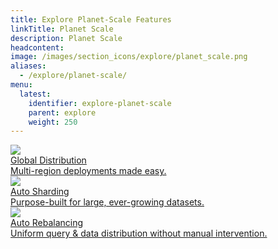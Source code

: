 ```yaml
---
title: Explore Planet-Scale Features
linkTitle: Planet Scale
description: Planet Scale
headcontent:
image: /images/section_icons/explore/planet_scale.png
aliases:
  - /explore/planet-scale/
menu:
  latest:
    identifier: explore-planet-scale
    parent: explore
    weight: 250
---
```


<div class="row">
  <div class="col-12 col-md-6 col-lg-12 col-xl-6">
    <a class="section-link icon-offset" href="global-distribution/">
      <div class="head">
        <img class="icon" src="/images/section_icons/explore/planet_scale.png" aria-hidden="true" />        
        <div class="title">Global Distribution</div>
      </div>
      <div class="body">
        Multi-region deployments made easy.
      </div>
    </a>
  </div>
  <div class="col-12 col-md-6 col-lg-12 col-xl-6">
    <a class="section-link icon-offset" href="auto-sharding/">
      <div class="head">
        <img class="icon" src="/images/section_icons/explore/auto_sharding.png" aria-hidden="true" />        
        <div class="title">Auto Sharding</div>
      </div>
      <div class="body">
        Purpose-built for large, ever-growing datasets.
      </div>
    </a>
  </div>
  <div class="col-12 col-md-6 col-lg-12 col-xl-6">
    <a class="section-link icon-offset" href="auto-rebalancing/">
      <div class="head">
        <img class="icon" src="/images/section_icons/explore/auto_rebalance.png" aria-hidden="true" />     
        <div class="title">Auto Rebalancing</div>
      </div>
      <div class="body">
        Uniform query & data distribution without manual intervention.
      </div>
    </a>
  </div>
</div>